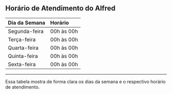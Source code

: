 ## Horário de Atendimento do Alfred

| Dia da Semana | Horário |
| :------------ | :------ |
| Segunda-feira | 00h às 00h |
| Terça-feira   | 00h às 00h |
| Quarta-feira  | 00h às 00h |
| Quinta-feira  | 00h às 00h |
| Sexta-feira   | 00h às 00h |

---

Essa tabela mostra de forma clara os dias da semana e o respectivo horário de atendimento.